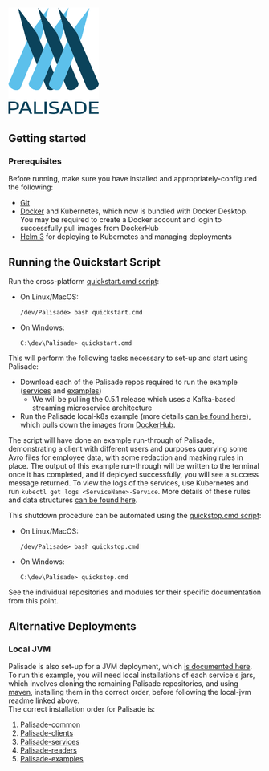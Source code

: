 <!---
Copyright 2018-2021 Crown Copyright

Licensed under the Apache License, Version 2.0 (the "License");
you may not use this file except in compliance with the License.
You may obtain a copy of the License at

  http://www.apache.org/licenses/LICENSE-2.0

Unless required by applicable law or agreed to in writing, software
distributed under the License is distributed on an "AS IS" BASIS,
WITHOUT WARRANTIES OR CONDITIONS OF ANY KIND, either express or implied.
See the License for the specific language governing permissions and
limitations under the License.
--->

# <img src="logos/logo.svg" width="180">

## Getting started

### Prerequisites
Before running, make sure you have installed and appropriately-configured the following:
* [Git](https://git-scm.com/downloads)
* [Docker](https://www.docker.com/products/docker-desktop) and Kubernetes, which now is bundled with Docker Desktop. You may be required to create a Docker account and login to successfully pull images from DockerHub
* [Helm 3](https://helm.sh/) for deploying to Kubernetes and managing deployments

## Running the Quickstart Script
Run the cross-platform [quickstart.cmd script](https://github.com/gchq/Palisade/blob/main/quickstart.cmd):
* On Linux/MacOS:
  ```
  /dev/Palisade> bash quickstart.cmd
  ```
* On Windows:
  ```
  C:\dev\Palisade> quickstart.cmd
  ```

This will perform the following tasks necessary to set-up and start using Palisade:
* Download each of the Palisade repos required to run the example ([services](https://github.com/gchq/Palisade-services/tree/main) and [examples](https://github.com/gchq/Palisade-examples/tree/main))
    - We will be pulling the 0.5.1 release which uses a Kafka-based streaming microservice architecture
* Run the Palisade local-k8s example (more details [can be found here](https://github.com/gchq/Palisade-examples/tree/main/deployment-k8s/local-k8s)), which pulls down the images from [DockerHub](https://hub.docker.com/u/gchq).

The script will have done an example run-through of Palisade, demonstrating a client with different users and purposes querying some Avro files for employee data, with some redaction and masking rules in place.
The output of this example run-through will be written to the terminal once it has completed, and if deployed successfully, you will see a success message returned.
To view the logs of the services, use Kubernetes and run `kubectl get logs <ServiceName>-Service`. 
More details of these rules and data structures [can be found here](https://github.com/gchq/Palisade-examples/tree/main/example-library).

This shutdown procedure can be automated using the [quickstop.cmd script](https://github.com/gchq/Palisade/blob/main/quickstop.cmd):
* On Linux/MacOS:
  ```
  /dev/Palisade> bash quickstop.cmd
  ```
* On Windows:
  ```
  C:\dev\Palisade> quickstop.cmd
  ```
See the individual repositories and modules for their specific documentation from this point.

## Alternative Deployments

### Local JVM
Palisade is also set-up for a JVM deployment, which [is documented here](https://github.com/gchq/Palisade-examples/tree/main/deployment-jvm/local-jvm/README.md).  
To run this example, you will need local installations of each service's jars, which involves cloning the remaining Palisade repositories, and using [maven](https://maven.apache.org/), installing them in the correct order, before following the local-jvm readme linked above.  
The correct installation order for Palisade is:
1. [Palisade-common](https://github.com/gchq/Palisade-common)
1. [Palisade-clients](https://github.com/gchq/Palisade-clients)
1. [Palisade-services](https://github.com/gchq/Palisade-services)
1. [Palisade-readers](https://github.com/gchq/Palisade-readers)
1. [Palisade-examples](https://github.com/gchq/Palisade-examples)
